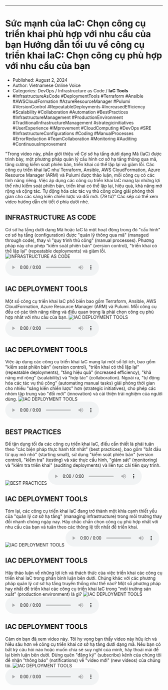 
---

# Sức mạnh của IaC: Chọn công cụ triển khai phù hợp với nhu cầu của bạn Hướng dẫn tối ưu về công cụ triển khai IaC: Chọn công cụ phù hợp với nhu cầu của bạn

- Published: August 2, 2024
- Author: Vietnamese Online Voice
- Categories: DevOps / Infrastructure as Code / **IaC Tools**
- #InfrastructureAsCode #DeploymentTools #Terraform #Ansible #AWSCloudFormation #AzureResourceManager #Pulumi #VersionControl #RepeatableDeployments #IncreasedEfficiency #Scalability #Collaboration #Automation #BestPractices #InfrastructureManagement #ProductionEnvironment #TraditionalInfrastructureManagement #strategicinitiatives #UserExperience #IMprovement #CloudComputing #DevOps #SRE #InfrastructureConfigurations #Coding #ManualProcesses #ErrorReduction #TeamCollaboration #Monitoring #Auditing #ContinuousImprovement

"Trong video này, phần giới thiệu về Cơ sở hạ tầng dưới dạng Mã (IaC) được trình bày, một phương pháp quản lý cấu hình cơ sở hạ tầng thông qua mã, tăng cường kiểm soát phiên bản, triển khai có thể lặp lại và giảm lỗi. Các công cụ triển khai IaC như Terraform, Ansible, AWS CloudFormation, Azure Resource Manager (ARM) và Pulumi được thảo luận, mỗi công cụ có các tính năng riêng. Việc áp dụng các công cụ triển khai IaC mang lại những lợi thế như kiểm soát phiên bản, triển khai có thể lặp lại, hiệu quả, khả năng mở rộng và cộng tác. Tự động hóa các tác vụ thủ công cũng giải phóng thời gian cho các sáng kiến ​​chiến lược và đổi mới. (79 từ)" Các sếp có thể xem video hướng dẫn chi tiết ở phía dưới nhé.


## INFRASTRUCTURE AS CODE

Cơ sở hạ tầng dưới dạng Mã hoặc IaC là một hoạt động trong đó "cấu hình" cơ sở hạ tầng (configuration) được "quản lý thông qua mã" (managed through code), thay vì "quy trình thủ công" (manual processes). Phương pháp này cho phép "kiểm soát phiên bản" (version control), "triển khai có thể lặp lại" (repeatable deployments) và giảm lỗi.
![INFRASTRUCTURE AS CODE](https://http-archiver-apis-production-80.schnworks.com/storage/images/transitions/2024-08-02/transition-8364254228-Montserrat-Bold-673AB7.jpg)
<audio controls>
    <source src="https://http-archiver-apis-production-80.schnworks.com/storage/storage/audio/file-2116544239.mp3" type="audio/mpeg">
</audio>



## IAC DEPLOYMENT TOOLS

Một số công cụ triển khai IaC phổ biến bao gồm Terraform, Ansible, AWS CloudFormation, Azure Resource Manager (ARM) và Pulumi. Mỗi công cụ đều có các tính năng riêng và điều quan trọng là phải chọn công cụ phù hợp nhất với nhu cầu của bạn.
![IAC DEPLOYMENT TOOLS](https://http-archiver-apis-production-80.schnworks.com/storage/images/transitions/2024-08-02/transition--134694623-Montserrat-SemiBold-9C27B0.jpg)
<audio controls>
    <source src="https://http-archiver-apis-production-80.schnworks.com/storage/storage/audio/file-34319812498.mp3" type="audio/mpeg">
</audio>



## IAC DEPLOYMENT TOOLS

Việc áp dụng các công cụ triển khai IaC mang lại một số lợi ích, bao gồm "kiểm soát phiên bản" (version control), "triển khai có thể lặp lại" (repeatable deployments), "tăng hiệu quả" (increased efficiency), "khả năng mở rộng" (scalability) và "hợp tác" (collaboration). Ngoài ra, "tự động hóa các tác vụ thủ công" (automating manual tasks) giải phóng thời gian cho nhiều "sáng kiến ​​chiến lược" hơn (strategic initiatives), cho phép các nhóm tập trung vào "đổi mới" (innovation) và cải thiện trải nghiệm của người dùng.
![IAC DEPLOYMENT TOOLS](https://http-archiver-apis-production-80.schnworks.com/storage/images/transitions/2024-08-02/transition-40856088939-Montserrat-Black-673AB7.jpg)
<audio controls>
    <source src="https://http-archiver-apis-production-80.schnworks.com/storage/storage/audio/file-3747450429.mp3" type="audio/mpeg">
</audio>



## BEST PRACTICES

Để tận dụng tối đa các công cụ triển khai IaC, điều cần thiết là phải tuân theo "các biện pháp thực hành tốt nhất" (best practices), bao gồm "bắt đầu từ quy mô nhỏ" (starting small), sử dụng "kiểm soát phiên bản" (version control), "kiểm tra" (testing) và xác thực cấu hình, "giám sát" (monitoring) và "kiểm tra triển khai" (auditing deployments) và liên tục cải tiến quy trình.
![BEST PRACTICES](https://http-archiver-apis-production-80.schnworks.com/storage/images/transitions/2024-08-02/transition-12270132032-Montserrat-Bold-880E4F.jpg)
<audio controls>
    <source src="https://http-archiver-apis-production-80.schnworks.com/storage/storage/audio/file-17635413400.mp3" type="audio/mpeg">
</audio>



## IAC DEPLOYMENT TOOLS

Tóm lại, các công cụ triển khai IaC đang trở thành một khía cạnh thiết yếu của "quản lý cơ sở hạ tầng" (managing infrastructure) trong môi trường thay đổi nhanh chóng ngày nay. Hãy chắc chắn chọn công cụ phù hợp nhất với nhu cầu của bạn và tuân theo các thông lệ tốt nhất để triển khai.
![IAC DEPLOYMENT TOOLS](https://http-archiver-apis-production-80.schnworks.com/storage/images/transitions/2024-08-02/transition--28528392733-Montserrat-SemiBold-512DA8.jpg)
<audio controls>
    <source src="https://http-archiver-apis-production-80.schnworks.com/storage/storage/audio/file-1402390000.mp3" type="audio/mpeg">
</audio>



## IAC DEPLOYMENT TOOLS

Hãy thảo luận về những lợi ích và thách thức của việc triển khai các công cụ triển khai IaC trong phần bình luận bên dưới. Chúng khác với các phương pháp quản lý cơ sở hạ tầng truyền thống như thế nào? Một số phương pháp hay nhất để triển khai các công cụ triển khai IaC trong "môi trường sản xuất" (production environment) là gì?
![IAC DEPLOYMENT TOOLS](https://http-archiver-apis-production-80.schnworks.com/storage/images/transitions/2024-08-02/transition--8842384823-Montserrat-Black-4A148C.jpg)
<audio controls>
    <source src="https://http-archiver-apis-production-80.schnworks.com/storage/storage/audio/file-4834840969.mp3" type="audio/mpeg">
</audio>



## IAC DEPLOYMENT TOOLS

Cảm ơn bạn đã xem video này. Tôi hy vọng bạn thấy video này hữu ích và hiểu sâu hơn về công cụ triển khai cơ sở hạ tầng dưới dạng mã. Nếu bạn có bất kỳ câu hỏi nào hoặc muốn chia sẻ suy nghĩ của mình, hãy thoải mái để lại bình luận bên dưới. Đừng quên "đăng ký" (subscribe) kênh của chúng tôi để nhận "thông báo" (notifications) về "video mới" (new videos) của chúng tôi.
![IAC DEPLOYMENT TOOLS](https://http-archiver-apis-production-80.schnworks.com/storage/images/transitions/2024-08-02/transition--21441197785-Montserrat-Black-1A237E.jpg)
<audio controls>
    <source src="https://http-archiver-apis-production-80.schnworks.com/storage/storage/audio/file-12695291052.mp3" type="audio/mpeg">
</audio>

